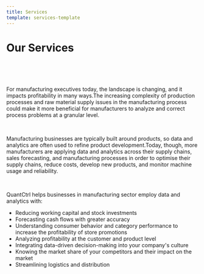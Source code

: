 ```yaml
---
title: Services
template: services-template
---
```


<!-- profile_image: /media/profile-image.jpg -->

# Our Services

<br/>
<br/>
<br/>

For manufacturing executives today, the landscape is changing, and it impacts profitability in many ways.The increasing complexity of production processes and raw material supply issues in the manufacturing process could make it more beneficial for manufacturers to analyze and correct process problems at a granular level.

<br/>

Manufacturing businesses are typically built around products, so data and analytics are often used to refine product development.Today, though, more manufacturers are applying data and analytics across their supply chains, sales forecasting, and manufacturing processes in order to optimise their supply chains, reduce costs, develop new products, and monitor machine usage and reliability.

<br/>

QuantCtrl helps businesses in manufacturing sector employ data and analytics with:

- Reducing working capital and stock investments
- Forecasting cash flows with greater accuracy
- Understanding consumer behavior and category performance to increase the profitability of store promotions
- Analyzing profitability at the customer and product level
- Integrating data-driven decision-making into your company's culture
- Knowing the market share of your competitors and their impact on the market
- Streamlining logistics and distribution
